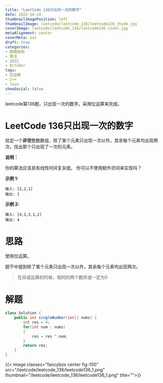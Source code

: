 ```yaml
---
title: "LeetCode 136只出现一次的数字"
date: 2022-10-24
thumbnailImagePosition: left
thumbnailImage: leetcode/leetcode_136/leetcode136_thumb.jpg
coverImage: leetcode/leetcode_136/leetcode136_cover.jpg
metaAlignment: center
coverMeta: out
draft: true
categories:
- 数据结构
- 算法
- 2022
- October
tags:
- 位运算
- C++
- Java
showSocial: false
---
```


leetcode第136题，只出现一次的数字。采用位运算来完成。

<!--more-->
# LeetCode 136只出现一次的数字

给定一个**非空**整数数组，除了某个元素只出现一次以外，其余每个元素均出现两次。找出那个只出现了一次的元素。

**说明：**

你的算法应该具有线性时间复杂度。 你可以不使用额外空间来实现吗？

**示例 1:**

```text
输入: [2,2,1]
输出: 1
```

**示例 2:**

```text
输入: [4,1,2,1,2]
输出: 4
```



# 思路

使用位运算。

题干中提到除了某个元素只出现一次以外，其余每个元素均出现两次。

> 在异或运算的时候，相同的两个数异或一定为0



# 解题

```java
class Solution {
    public int singleNumber(int[] nums) {
        int res = 0;
        for(int num : nums)
        {
            res = res ^ num;
        }
        return res;
    }
}
```

{{< image classes="fancybox center fig-100" src="/leetcode/leetcode_136/leetcode136_1.png" thumbnail="/leetcode/leetcode_136/leetcode136_1.png" title="">}}
